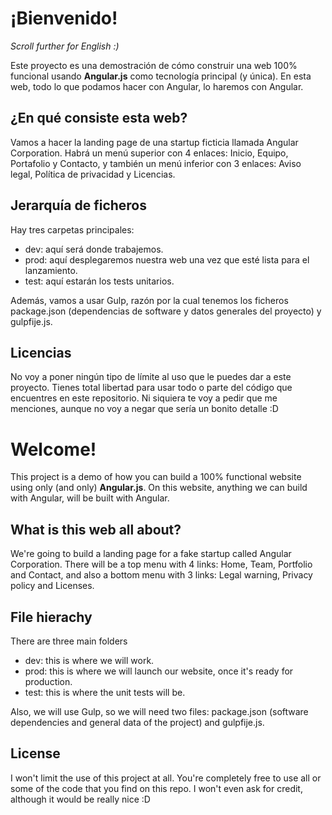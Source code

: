¡Bienvenido!
===================
*Scroll further for English :)*

Este proyecto es una demostración de cómo construir una web 100% funcional usando **Angular.js** como tecnología principal (y única). En esta web, todo lo que podamos hacer con Angular, lo haremos con Angular.

¿En qué consiste esta web?
-------------
Vamos a hacer la landing page de una startup ficticia llamada Angular Corporation. Habrá un menú superior con 4 enlaces: Inicio, Equipo, Portafolio y Contacto, y también un menú inferior con 3 enlaces: Aviso legal, Política de privacidad y Licencias.

Jerarquía de ficheros
-------------
Hay tres carpetas principales:

 - dev: aquí será donde trabajemos.
 - prod: aquí desplegaremos nuestra web una vez que esté lista para el lanzamiento.
 - test: aquí estarán los tests unitarios.

Además, vamos a usar Gulp, razón por la cual tenemos los ficheros package.json (dependencias de software y datos generales del proyecto) y gulpfije.js.


Licencias
-------------
No voy a poner ningún tipo de límite al uso que le puedes dar a este proyecto. Tienes total libertad para usar todo o parte del código que encuentres en este repositorio. Ni siquiera te voy a pedir que me menciones, aunque no voy a negar que sería un bonito detalle :D


Welcome!
===================
This project is a demo of how you can build a 100% functional website using only (and only) **Angular.js**. On this website, anything we can build with Angular, will be built with Angular. 

What is this web all about?
-------------
We're going to build a landing page for a fake startup called Angular Corporation. There will be a top menu with 4 links: Home, Team, Portfolio and Contact, and also a bottom menu with 3 links: Legal warning, Privacy policy and Licenses. 

File hierachy
-------------
There are three main folders

 - dev: this is where we will work.
 - prod: this is where we will launch our website, once it's ready for production.
 - test: this is where the unit tests will be.

Also, we will use Gulp, so we will need two files: package.json (software dependencies and general data of the project) and gulpfije.js.

License
-------------
I won't limit the use of this project at all. You're completely free to use all or some of the code that you find on this repo. I won't even ask for credit, although it would be really nice :D
